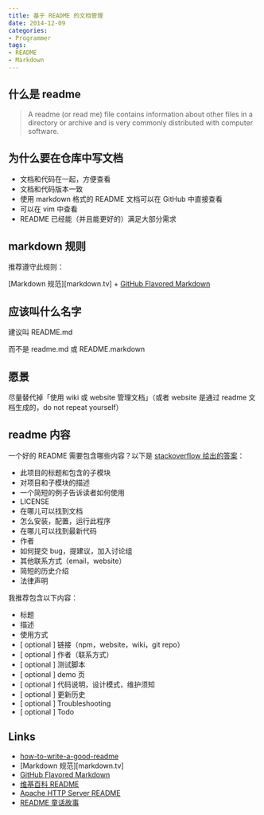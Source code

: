 ```yaml
---
title: 基于 README 的文档管理
date: 2014-12-09
categories:
- Programmer
tags:
- README
- Markdown
---
```


## 什么是 readme

> A readme (or read me) file contains information about other files in a directory or archive and is very commonly distributed with computer software.

## 为什么要在仓库中写文档

- 文档和代码在一起，方便查看
- 文档和代码版本一致
- 使用 markdown 格式的 README 文档可以在 GitHub 中直接查看
- 可以在 vim 中查看
- README 已经能（并且能更好的）满足大部分需求

## markdown 规则

推荐遵守此规则：

[Markdown 规范][markdown.tv] + [GitHub Flavored Markdown]

## 应该叫什么名字

建议叫 README.md

而不是 readme.md 或 README.markdown

## 愿景

尽量替代掉「使用 wiki 或 website 管理文档」（或者 website 是通过 readme 文档生成的，do not repeat yourself）

## readme 内容

一个好的 README 需要包含哪些内容？以下是 [stackoverflow 给出的答案][how-to-write-a-good-readme]：

- 此项目的标题和包含的子模块
- 对项目和子模块的描述
- 一个简短的例子告诉读者如何使用
- LICENSE
- 在哪儿可以找到文档
- 怎么安装，配置，运行此程序
- 在哪儿可以找到最新代码
- 作者
- 如何提交 bug，提建议，加入讨论组
- 其他联系方式（email，website）
- 简短的历史介绍
- 法律声明

我推荐包含以下内容：

- 标题
- 描述
- 使用方式
- [ optional ] 链接（npm，website，wiki，git repo）
- [ optional ] 作者（联系方式）
- [ optional ] 测试脚本
- [ optional ] demo 页
- [ optional ] 代码说明，设计模式，维护须知
- [ optional ] 更新历史
- [ optional ] Troubleshooting
- [ optional ] Todo

## Links

- [how-to-write-a-good-readme]
- [Markdown 规范][markdown.tv]
- [GitHub Flavored Markdown]
- [维基百科 README](http://en.wikipedia.org/wiki/README)
- [Apache HTTP Server README](http://svn.apache.org/repos/asf/httpd/httpd/trunk/README)
- [README 童话故事](https://gist.github.com/eed3si9n/3920236)

[how-to-write-a-good-readme]: http://stackoverflow.com/questions/2304863/how-to-write-a-good-readme
[markdown.tw]: http://markdown.tw/
[GitHub Flavored Markdown]: https://help.github.com/articles/github-flavored-markdown/
